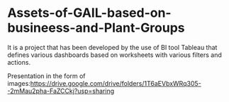 # Assets-of-GAIL-based-on-busineess-and-Plant-Groups
It is a project that has been developed by the use of BI tool Tableau that defines various dashboards based on worksheets with various filters and actions.

Presentation in the form of images:https://drive.google.com/drive/folders/1T6aEVbxWRq305--2mMau2pha-FaZCCkj?usp=sharing
